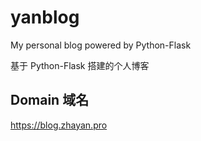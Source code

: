 # yanblog

My personal blog powered by Python-Flask

基于 Python-Flask 搭建的个人博客

## Domain 域名

https://blog.zhayan.pro

#
